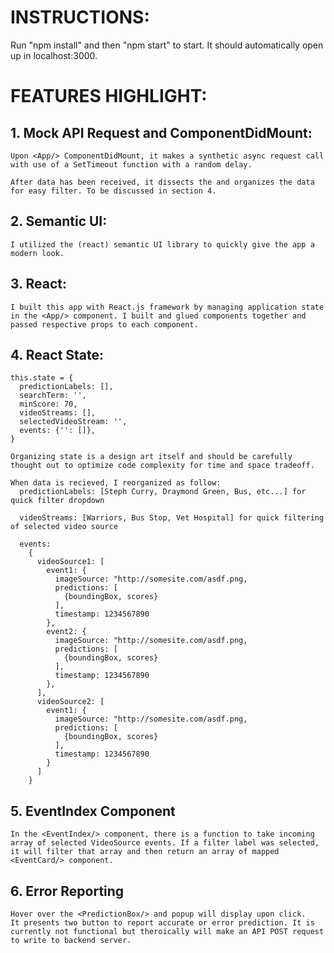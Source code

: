 # INSTRUCTIONS:

  Run "npm install" and then "npm start" to start. It should automatically open up in localhost:3000.

# FEATURES HIGHLIGHT:

  ## 1. Mock API Request and ComponentDidMount:
    Upon <App/> ComponentDidMount, it makes a synthetic async request call with use of a SetTimeout function with a random delay.
    
    After data has been received, it dissects the and organizes the data for easy filter. To be discussed in section 4.

  ## 2. Semantic UI:
    I utilized the (react) semantic UI library to quickly give the app a modern look.

  ## 3. React:
    I built this app with React.js framework by managing application state in the <App/> component. I built and glued components together and passed respective props to each component.
    
  ## 4. React State:
    this.state = {
      predictionLabels: [],
      searchTerm: '',
      minScore: 70,
      videoStreams: [],
      selectedVideoStream: '',
      events: {'': []},
    }

    Organizing state is a design art itself and should be carefully thought out to optimize code complexity for time and space tradeoff.

    When data is recieved, I reorganized as follow:
      predictionLabels: [Steph Curry, Draymond Green, Bus, etc...] for quick filter dropdown

      videoStreams: [Warriors, Bus Stop, Vet Hospital] for quick filtering of selected video source

      events:
        {
          videoSource1: [
            event1: {
              imageSource: "http://somesite.com/asdf.png,
              predictions: [
                {boundingBox, scores}
              ],
              timestamp: 1234567890
            },
            event2: {
              imageSource: "http://somesite.com/asdf.png,
              predictions: [
                {boundingBox, scores}
              ],
              timestamp: 1234567890
            },
          ],
          videoSource2: [
            event1: {
              imageSource: "http://somesite.com/asdf.png,
              predictions: [
                {boundingBox, scores}
              ],
              timestamp: 1234567890
            }
          ]
        }

  ## 5. EventIndex Component
    In the <EventIndex/> component, there is a function to take incoming array of selected VideoSource events. If a filter label was selected, it will filter that array and then return an array of mapped <EventCard/> component.

  ## 6. Error Reporting
    Hover over the <PredictionBox/> and popup will display upon click.
    It presents two button to report accurate or error prediction. It is currently not functional but theroically will make an API POST request to write to backend server.